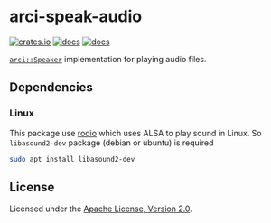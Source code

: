 # arci-speak-audio

[![crates.io](https://img.shields.io/crates/v/arci-speak-audio.svg)](https://crates.io/crates/arci-speak-audio) [![docs](https://docs.rs/arci-speak-audio/badge.svg)](https://docs.rs/arci-speak-audio) [![docs](https://img.shields.io/badge/docs-main-blue)](https://openrr.github.io/openrr/arci-speak-audio)

[`arci::Speaker`](https://docs.rs/arci/*/arci/trait.Speaker.html) implementation for playing audio files.

## Dependencies

### Linux

This package use [rodio](https://github.com/RustAudio/rodio) which uses ALSA to play sound in Linux.
So `libasound2-dev` package (debian or ubuntu) is required

```bash
sudo apt install libasound2-dev
```

## License

Licensed under the [Apache License, Version 2.0](https://github.com/openrr/openrr/blob/main/LICENSE).

